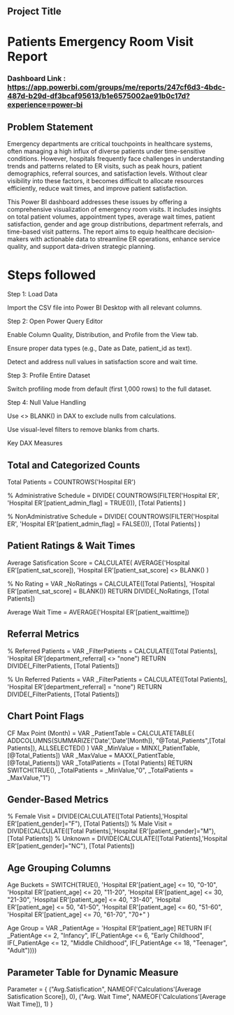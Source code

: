 ## Project Title
# Patients Emergency Room Visit Report
### Dashboard Link : https://app.powerbi.com/groups/me/reports/247cf6d3-4bdc-487d-b29d-df3bcaf95613/b1e6575002ae91b0c17d?experience=power-bi
## Problem Statement
Emergency departments are critical touchpoints in healthcare systems, often managing a high influx of diverse patients under time-sensitive conditions. However, hospitals frequently face challenges in understanding trends and patterns related to ER visits, such as peak hours, patient demographics, referral sources, and satisfaction levels. Without clear visibility into these factors, it becomes difficult to allocate resources efficiently, reduce wait times, and improve patient satisfaction.

This Power BI dashboard addresses these issues by offering a comprehensive visualization of emergency room visits. It includes insights on total patient volumes, appointment types, average wait times, patient satisfaction, gender and age group distributions, department referrals, and time-based visit patterns. The report aims to equip healthcare decision-makers with actionable data to streamline ER operations, enhance service quality, and support data-driven strategic planning.

# Steps followed
Step 1: Load Data

Import the CSV file into Power BI Desktop with all relevant columns.

Step 2: Open Power Query Editor

Enable Column Quality, Distribution, and Profile from the View tab.

Ensure proper data types (e.g., Date as Date, patient_id as text).

Detect and address null values in satisfaction score and wait time.

Step 3: Profile Entire Dataset

Switch profiling mode from default (first 1,000 rows) to the full dataset.

Step 4: Null Value Handling

Use <> BLANK() in DAX to exclude nulls from calculations.

Use visual-level filters to remove blanks from charts.

Key DAX Measures

## Total and Categorized Counts

Total Patients = COUNTROWS('Hospital ER')

% Administrative Schedule = DIVIDE( COUNTROWS(FILTER('Hospital ER', 'Hospital ER'[patient_admin_flag] = TRUE())), [Total Patients] )

% NonAdministrative Schedule = DIVIDE( COUNTROWS(FILTER('Hospital ER', 'Hospital ER'[patient_admin_flag] = FALSE())), [Total Patients] )

## Patient Ratings & Wait Times

Average Satisfication Score = CALCULATE( AVERAGE('Hospital ER'[patient_sat_score]), 'Hospital ER'[patient_sat_score] <> BLANK() )

% No Rating = VAR _NoRatings = CALCULATE([Total Patients], 'Hospital ER'[patient_sat_score] = BLANK()) RETURN DIVIDE(_NoRatings, [Total Patients])

Average Wait Time = AVERAGE('Hospital ER'[patient_waittime])

## Referral Metrics

% Referred Patients = VAR _FilterPatients = CALCULATE([Total Patients], 'Hospital ER'[department_referral] <> "none") RETURN DIVIDE(_FilterPatients, [Total Patients])

% Un Referred Patients = VAR _FilterPatients = CALCULATE([Total Patients], 'Hospital ER'[department_referral] = "none") RETURN DIVIDE(_FilterPatients, [Total Patients])

## Chart Point Flags

CF Max Point (Month) = VAR _PatientTable = CALCULATETABLE( ADDCOLUMNS(SUMMARIZE('Date','Date'[Month]), "@Total_Patients",[Total Patients]), ALLSELECTED() ) VAR _MinValue = MINX(_PatientTable,[@Total_Patients]) VAR _MaxValue = MAXX(_PatientTable,[@Total_Patients]) VAR _TotalPatients = [Total Patients] RETURN SWITCH(TRUE(), _TotalPatients = _MinValue,"0", _TotalPatients = _MaxValue,"1")

## Gender-Based Metrics

% Female Visit = DIVIDE(CALCULATE([Total Patients],'Hospital ER'[patient_gender]="F"), [Total Patients]) % Male Visit = DIVIDE(CALCULATE([Total Patients],'Hospital ER'[patient_gender]="M"), [Total Patients]) % Unknown = DIVIDE(CALCULATE([Total Patients],'Hospital ER'[patient_gender]="NC"), [Total Patients])

## Age Grouping Columns

Age Buckets = SWITCH(TRUE(), 'Hospital ER'[patient_age] <= 10, "0-10", 'Hospital ER'[patient_age] <= 20, "11-20", 'Hospital ER'[patient_age] <= 30, "21-30", 'Hospital ER'[patient_age] <= 40, "31-40", 'Hospital ER'[patient_age] <= 50, "41-50", 'Hospital ER'[patient_age] <= 60, "51-60", 'Hospital ER'[patient_age] <= 70, "61-70", "70+" )

Age Group = VAR _PatientAge = 'Hospital ER'[patient_age] RETURN IF( _PatientAge <= 2, "Infancy", IF(_PatientAge <= 6, "Early Childhood", IF(_PatientAge <= 12, "Middle Childhood", IF(_PatientAge <= 18, "Teenager", "Adult"))))

## Parameter Table for Dynamic Measure

Parameter = { ("Avg.Satisfication", NAMEOF('Calculations'[Average Satisfication Score]), 0), ("Avg. Wait Time", NAMEOF('Calculations'[Average Wait Time]), 1) }
